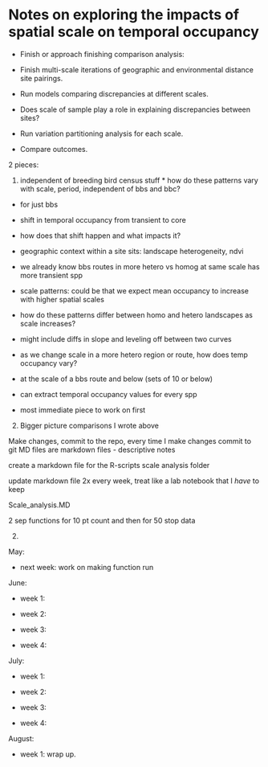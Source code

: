 # Notes on exploring the impacts of spatial scale on temporal occupancy

* Finish or approach finishing comparison analysis: 

* Finish multi-scale iterations of geographic and environmental distance site pairings. 

* Run models comparing discrepancies at different scales. 

* Does scale of sample play a role in explaining discrepancies between sites? 
 
- Run variation partitioning analysis for each scale. 

- Compare outcomes. 


2 pieces: 

1) independent of breeding bird census stuff * how do these patterns vary with scale, period, independent of bbs and bbc? 

* for just bbs 

* shift in temporal occupancy from transient to core 

- how does that shift happen and what impacts it? 

* geographic context within a site sits: landscape heterogeneity, ndvi 

- we already know bbs routes in more hetero vs homog at same scale has more transient spp 

* scale patterns: could be that we expect mean occupancy to increase with higher spatial scales 

* how do these patterns differ between homo and hetero landscapes as scale increases? 

- might include diffs in slope and leveling off between two curves 

- as we change scale in a more hetero region or route, how does temp occupancy vary? 

- at the scale of a bbs route and below (sets of 10 or below) 

* can extract temporal occupancy values for every spp 

- most immediate piece to work on first

2) Bigger picture comparisons I wrote above 


Make changes, commit to the repo, every time I make changes commit to git 
MD files are markdown files - descriptive notes 

create a markdown file for the R-scripts scale analysis folder  

update markdown file 2x every week, treat like a lab notebook that I *have* to keep 

Scale_analysis.MD


2 sep functions for 10 pt count and then for 50 stop data 



2) 


May: 

* next week: work on making function run 

June: 

* week 1:
 
* week 2:

* week 3:

* week 4:


July: 

* week 1: 

* week 2: 

* week 3: 

* week 4:


August: 

* week 1: wrap up. 


